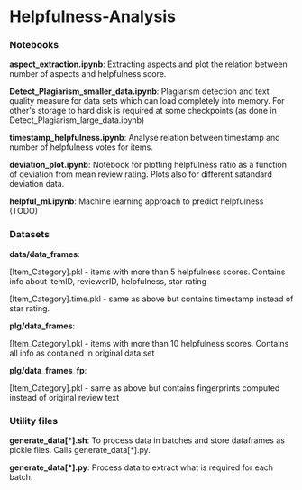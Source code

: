 # Helpfulness-Analysis

### Notebooks
__aspect_extraction.ipynb__: Extracting aspects and plot the relation between number 
of aspects and helpfulness score. 

__Detect_Plagiarism_smaller_data.ipynb__: Plagiarism detection and text quality measure 
for data sets which can load completely into memory. For other's storage to hard disk is 
required at some checkpoints (as done in Detect_Plagiarism_large_data.ipynb)

__timestamp_helpfulness.ipynb__: Analyse relation between timestamp and number of helpfulness
votes for items.

__deviation_plot.ipynb__: Notebook for plotting helpfulness ratio as 
a function of deviation from mean review rating. 
Plots also for different satandard deviation data.

__helpful_ml.ipynb__: Machine learning approach to predict helpfulness (TODO)

### Datasets
__data/data_frames__: 

[Item_Category].pkl - items with more than 5 helpfulness scores.
Contains info about itemID, reviewerID, helpfulness, star rating

[Item_Category].time.pkl - same as above but contains timestamp instead of star rating.

__plg/data_frames__:

[Item_Category].pkl - items with more than 10 helpfulness scores.
Contains all info as contained in original data set

__plg/data_frames_fp__:

[Item_Category].pkl - same as above but contains fingerprints computed instead of original 
review text

### Utility files

__generate_data[*].sh__: To process data in batches and store dataframes as pickle files.
Calls generate_data[*].py.

__generate_data[*].py__: Process data to extract what is required for each batch.
